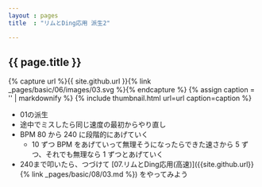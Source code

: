 ```yaml
---
layout : pages
title  : "リムとDing応用 派生2"

---
```


## {{ page.title }}

{% capture url %}{{ site.github.url }}{% link _pages/basic/06/images/03.svg %}{% endcapture %}
{% assign caption = '' | markdownify %}
{% include thumbnail.html url=url caption=caption %}

* 01の派生
* 途中でミスしたら同じ速度の最初からやり直し
* BPM 80 から 240 に段階的にあげていく
  * 10 ずつ BPM をあげていって無理そうになったらできた速さから 5 ずつ、それでも無理なら 1 ずつとあげていく
* 240まで叩いたら、つづけて [07.リムとDing応用(高速)]({{site.github.url}}{% link _pages/basic/08/03.md %}) をやってみよう